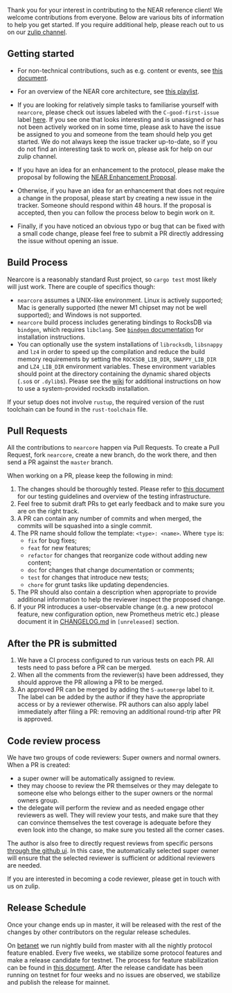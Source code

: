 Thank you for your interest in contributing to the NEAR reference client!  We
welcome contributions from everyone.  Below are various bits of information to
help you get started.  If you require additional help, please reach out to us on
our [zulip channel](https://near.zulipchat.com/).

## Getting started

- For non-technical contributions, such as e.g. content or events, see [this
document](https://docs.nearprotocol.com/docs/contribution/contribution-overview).

- For an overview of the NEAR core architecture, see [this
playlist](https://www.youtube.com/playlist?list=PL9tzQn_TEuFV4qlts0tVgndnytFs4QSYo).

- If you are looking for relatively simple tasks to familiarise yourself with
`nearcore`, please check out issues labeled with the `C-good-first-issue` label
[here](https://github.com/near/nearcore/labels/C-good-first-issue).  If you see
one that looks interesting and is unassigned or has not been actively worked on
in some time, please ask to have the issue be assigned to you and someone from
the team should help you get started.  We do not always keep the issue tracker
up-to-date, so if you do not find an interesting task to work on, please ask for
help on our zulip channel.

- If you have an idea for an enhancement to the protocol, please make the
proposal by following the [NEAR Enhancement
Proposal](https://github.com/near/NEPs/blob/master/neps/nep-0001.md).

- Otherwise, if you have an idea for an enhancement that does not require a
change in the proposal, please start by creating a new issue in the tracker.
Someone should respond within 48 hours.  If the proposal is accepted, then you
can follow the process below to begin work on it.

- Finally, if you have noticed an obvious typo or bug that can be fixed with a
small code change, please feel free to submit a PR directly addressing the issue
without opening an issue.

## Build Process

Nearcore is a reasonably standard Rust project, so `cargo test` most likely will
just work.  There are couple of specifics though:

* `nearcore` assumes a UNIX-like environment.  Linux is actively supported; Mac
is generally supported (the newer M1 chipset may not be well supported); and
Windows is not supported.
* `nearcore` build process includes generating bindings to RocksDB via
`bindgen`, which requires `libclang`.  See [`bindgen`
documentation](https://rust-lang.github.io/rust-bindgen/requirements.html#clang)
for installation instructions.
* You can optionally use the system installations of `librocksdb`, `libsnappy`
and `lz4` in order to speed up the compilation and reduce the build memory
requirements by setting the `ROCKSDB_LIB_DIR`, `SNAPPY_LIB_DIR` and
`LZ4_LIB_DIR` environment variables.  These environment variables should point
at the directory containing the dynamic shared objects (`.so`s or `.dylib`s).
Please see the
[wiki](https://wiki.near.org/contribute/contribute-nearcore#use-system-provided-rocksdb)
for additional instructions on how to use a system-provided rocksdb
installation.

If your setup does not involve `rustup`, the required version of the rust
toolchain can be found in the `rust-toolchain` file.

## Pull Requests

All the contributions to `nearcore` happen via Pull Requests.  To create a Pull
Request, fork `nearcore`, create a new branch, do the work there, and then send
a PR against the `master` branch.

When working on a PR, please keep the following in mind:

1. The changes should be thoroughly tested.  Please refer to [this
document](https://github.com/nearprotocol/nearcore/wiki/Writing-tests-for-nearcore)
for our testing guidelines and overview of the testing infrastructure.
2. Feel free to submit draft PRs to get early feedback and to make sure you are
on the right track.
3. A PR can contain any number of commits and when merged, the commits will be
squashed into a single commit.
4. The PR name should follow the template: `<type>: <name>`.
Where `type` is:
   - `fix` for bug fixes;
   - `feat` for new features;
   - `refactor` for changes that reorganize code without adding new content;
   - `doc` for changes that change documentation or comments;
   - `test` for changes that introduce new tests;
   - `chore` for grunt tasks like updating dependencies.
5. The PR should also contain a description when appropriate to provide
additional information to help the reviewer inspect the proposed change.
6. If your PR introduces a user-observable change (e.g. a new protocol
feature, new configuration option, new Prometheus metric etc.) please
document it in [CHANGELOG.md](CHANGELOG.md) in `[unreleased]` section.

## After the PR is submitted

1. We have a CI process configured to run various tests on each PR.  All tests
need to pass before a PR can be merged.
2. When all the comments from the reviewer(s) have been addressed, they should
approve the PR allowing a PR to be merged.
3. An approved PR can be merged by adding the `S-automerge` label to it.  The
label can be added by the author if they have the appropriate access or by a
reviewer otherwise.  PR authors can also apply label immediately after filing a
PR: removing an additional round-trip after PR is approved.

## Code review process

We have two groups of code reviewers:  Super owners and normal owners.  When a
PR is created:

- a super owner will be automatically assigned to review.
- they may choose to review the PR themselves or they may delegate to someone else
who belongs either to the super owners or the normal owners group.
- the delegate will perform the review and as needed engage other reviewers as
well.  They will review your tests, and make sure that they can convince
themselves the test coverage is adequate before they even look into the
change, so make sure you tested all the corner cases.

The author is also free to directly request reviews from specific persons
[through the github
ui](https://docs.github.com/en/github/collaborating-with-pull-requests/proposing-changes-to-your-work-with-pull-requests/requesting-a-pull-request-review).
In this case, the automatically selected super owner will ensure that the
selected reviewer is sufficient or additional reviewers are needed.

If you are interested in becoming a code reviewer, please get in touch with us
on zulip.

## Release Schedule

Once your change ends up in master, it will be released with the rest of the
changes by other contributors on the regular release schedules.

On [betanet](https://docs.near.org/docs/concepts/networks#betanet) we run
nightly build from master with all the nightly protocol feature enabled. Every
five weeks, we stabilize some protocol features and make a release candidate for
testnet.  The process for feature stabilization can be found in [this
document](docs/protocol_upgrade.md).  After the release candidate has been
running on testnet for four weeks and no issues are observed, we stabilize and
publish the release for mainnet.
